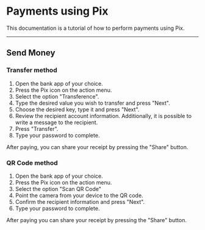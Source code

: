 # Payments using Pix

This documentation is a tutorial of how to perform payments using Pix.

------------------

## Send Money

### Transfer method

1. Open the bank app of your choice.
2. Press the Pix icon on the action menu.
3. Select the option "Transference".
4. Type the desired value you wish to transfer and press "Next".
5. Choose the desired key, type it and press "Next".
6. Review the recipient account information. Additionally, it is possible to write a message to the recipient.
7. Press "Transfer".
8. Type your password to complete.

After paying, you can share your receipt by pressing the "Share" button. 

### QR Code method

1. Open the bank app of your choice.
2. Press the Pix icon on the action menu.
3. Select the option "Scan QR Code"
4. Point the camera from your device to the QR code.
5. Confirm the recipient information and press "Next".
6. Type your password to complete.

After paying you can share your receipt by pressing the "Share" button.

